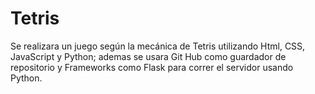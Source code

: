 # Tetris
Se realizara un juego según la mecánica de Tetris utilizando Html, CSS, JavaScript y Python; ademas se usara Git Hub como guardador de repositorio y Frameworks como Flask para correr el servidor usando Python.
